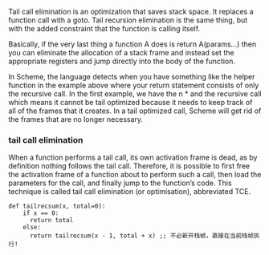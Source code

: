 
Tail call elimination is an optimization that saves stack space. It replaces a function call with a goto.
Tail recursion elimination is the same thing, but with the added constraint that the function is calling itself.

Basically, if the very last thing a function A does is return A(params...) 
then you can eliminate the allocation of a stack frame and instead set the appropriate registers and jump directly 
into the body of the function.

In Scheme, the language detects when you have something like the helper function in the example above where your 
return statement consists of only the recursive call. In the first example, we have the n * and the recursive 
call which means it cannot be tail optimized because it needs to keep track of all of the frames that it creates. 
In a tail optimized call, Scheme will get rid of the frames that are no longer necessary.

### tail call elimination
When a function performs a tail call, its own activation frame is dead, as by definition nothing follows the tail call.
Therefore, it is possible to first free the activation frame of a function about to perform such a call, then load the
parameters for the call, and finally jump to the function’s code.
This technique is called tail call elimination (or optimisation), abbreviated TCE.

    def tailrecsum(x, total=0):
        if x == 0:
          return total
        else:
          return tailrecsum(x - 1, total + x) ;; 不必新开栈帧，直接在当前栈帧执行!


